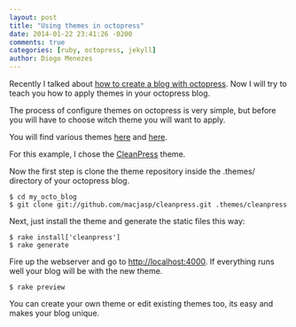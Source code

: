 ```yaml
---
layout: post
title: "Using themes in octopress"
date: 2014-01-22 23:41:26 -0200
comments: true
categories: [ruby, octopress, jekyll]
author: Diogo Menezes
---
```


Recently I talked about [how to create a blog with octopress](/blog/2014/01/21/creating-a-blog-with-octopress). Now I will try to teach you how to apply themes in your octopress blog.

The process of configure themes on octopress is very simple, but before you will have to choose witch theme you will want to apply.

You will find various themes [here](https://github.com/imathis/octopress/wiki/3rd-Party-Octopress-Themes) and [here](http://opthemes.com/).

For this example, I chose the [CleanPress](https://github.com/macjasp/cleanpress) theme.

Now the first step is clone the theme repository inside the .themes/ directory of your octopress blog.

```
$ cd my_octo_blog
$ git clone git://github.com/macjasp/cleanpress.git .themes/cleanpress
```

Next, just install the theme and generate the static files this way:

```
$ rake install['cleanpress']
$ rake generate
```
Fire up the webserver and go to <http://localhost:4000>. If everything runs well your blog will be with the new theme.

```
$ rake preview
```
You can create your own theme or edit existing themes too, its easy and makes your blog unique.